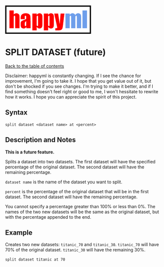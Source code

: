![happyml](../../happyml.png)

# SPLIT DATASET (future)
[Back to the table of contents](../README.md)

Disclaimer: happyml is constantly changing. If I see the chance for improvement, I'm going to take it. I hope that you get value out of it, 
but don't be shocked if you see changes. I'm trying to make it better, and if I find something doesn't feel right or good to me, I won't hessitate
to rewrite how it works. I hope you can appreciate the spirit of this project.

## Syntax

```happyml
split dataset <dataset name> at <percent>
```

## Description and Notes
**This is a future feature.**

Splits a dataset into two datasets. The first dataset will have the specified percentage of the original dataset. The second dataset will have the remaining percentage.

`dataset name` is the name of the dataset you want to split.

`percent` is the percentage of the original dataset that will be in the first dataset. The second dataset will have the remaining percentage.

You cannot specify a percentage greater than 100% or less than 0%. The names of the two new datasets will be the same as the original dataset, but with the percentage appended to the end.

## Example

Creates two new datasets: `titanic_70` and `titanic_30`. `titanic_70` will have 70% of the original dataset. `titanic_30` will have the remaining 30%.
```happyml
split dataset titanic at 70
```
